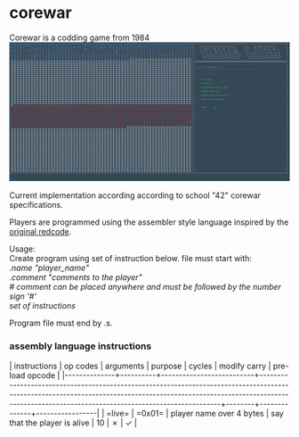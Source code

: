 # corewar
Corewar is a codding game from 1984
<br><img src="corewar-animation.gif" alt="corewar-animation" width="1195"/>

Current implementation according according to school "42" corewar specifications.</br>

Players are programmed using the assembler style language inspired by the <a href="http://vyznev.net/corewar/guide.html"> original redcode</a>.</br>

Usage:</br>
Create program using set of instruction below. file must start with:</br>
*.name "player_name"*</br>
*.comment "comments to the player"*</br>
*\# comment can be placed anywhere and must be followed by the number sign '#'*</br>
*set of instructions*</br>

Program file must end by .s.</br>


### assembly language instructions
| instructions | op codes | arguments                | purpose                                                                                                                                                                                                                       | cycles | modify carry | pre-load opcode |
|--------------+----------+--------------------------+-------------------------------------------------------------------------------------------------------------------------------------------------------------------------------------------------------------------------------+--------+--------------+-----------------|
| =live=       | =0x01=   | player name over 4 bytes | say that the player is alive                                                                                                                                                                                                  |     10 | ✗            | ✓               |
